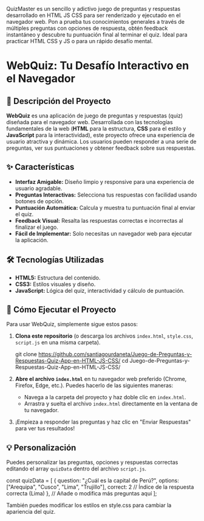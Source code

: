 
QuizMaster es un sencillo y adictivo juego de preguntas y respuestas desarrollado en HTML JS CSS para ser renderizado y ejecutado en el navegador web. Pon a prueba tus conocimientos generales a través de múltiples preguntas con opciones de respuesta, obtén feedback instantáneo y descubre tu puntuación final al terminar el quiz. Ideal para practicar HTML CSS y JS o para un rápido desafío mental.

# WebQuiz: Tu Desafío Interactivo en el Navegador

## 🚀 Descripción del Proyecto

**WebQuiz** es una aplicación de juego de preguntas y respuestas (quiz) diseñada para el navegador web. Desarrollada con las tecnologías fundamentales de la web (**HTML** para la estructura, **CSS** para el estilo y **JavaScript** para la interactividad), este proyecto ofrece una experiencia de usuario atractiva y dinámica. Los usuarios pueden responder a una serie de preguntas, ver sus puntuaciones y obtener feedback sobre sus respuestas.

## ✨ Características

* **Interfaz Amigable:** Diseño limpio y responsive para una experiencia de usuario agradable.
* **Preguntas Interactivas:** Selecciona tus respuestas con facilidad usando botones de opción.
* **Puntuación Automática:** Calcula y muestra tu puntuación final al enviar el quiz.
* **Feedback Visual:** Resalta las respuestas correctas e incorrectas al finalizar el juego.
* **Fácil de Implementar:** Solo necesitas un navegador web para ejecutar la aplicación.

## 🛠️ Tecnologías Utilizadas

* **HTML5:** Estructura del contenido.
* **CSS3:** Estilos visuales y diseño.
* **JavaScript:** Lógica del quiz, interactividad y cálculo de puntuación.

## 🚀 Cómo Ejecutar el Proyecto

Para usar WebQuiz, simplemente sigue estos pasos:

1.  **Clona este repositorio** (o descarga los archivos `index.html`, `style.css`, `script.js` en una misma carpeta).
    
    git clone https://github.com/santiagourdaneta/Juego-de-Preguntas-y-Respuestas-Quiz-App-en-HTML-JS-CSS/
    cd Juego-de-Preguntas-y-Respuestas-Quiz-App-en-HTML-JS-CSS/
  

2.  **Abre el archivo `index.html`** en tu navegador web preferido (Chrome, Firefox, Edge, etc.). Puedes hacerlo de las siguientes maneras:
    * Navega a la carpeta del proyecto y haz doble clic en `index.html`.
    * Arrastra y suelta el archivo `index.html` directamente en la ventana de tu navegador.

3.  ¡Empieza a responder las preguntas y haz clic en "Enviar Respuestas" para ver tus resultados!

## 💡 Personalización

Puedes personalizar las preguntas, opciones y respuestas correctas editando el array `quizData` dentro del archivo `script.js`.


const quizData = [
    {
        question: "¿Cuál es la capital de Perú?",
        options: ["Arequipa", "Cusco", "Lima", "Trujillo"],
        correct: 2 // Índice de la respuesta correcta (Lima)
    },
    // Añade o modifica más preguntas aquí
];

También puedes modificar los estilos en style.css para cambiar la apariencia del quiz.




